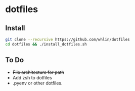 # dotfiles

## Install
```sh
git clone --recursive https://github.com/whlin/dotfiles
cd dotfiles && ./install_dotfiles.sh
```

## To Do
* ~~File architecture for path~~
* Add zsh to dotfiles
* .pyenv or other dotfiles. 
